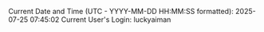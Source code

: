Current Date and Time (UTC - YYYY-MM-DD HH:MM:SS formatted): 2025-07-25 07:45:02
Current User's Login: luckyaiman
